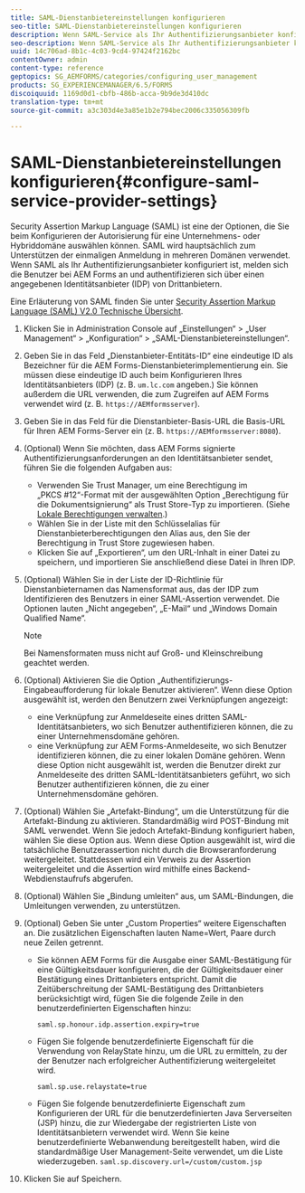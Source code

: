 ```yaml
---
title: SAML-Dienstanbietereinstellungen konfigurieren
seo-title: SAML-Dienstanbietereinstellungen konfigurieren
description: Wenn SAML-Service als Ihr Authentifizierungsanbieter konfiguriert ist, melden sich die Benutzer bei AEM Forms an und authentifizieren sich über einen angegebenen Identitätsanbieter (IDP) von Drittanbietern.
seo-description: Wenn SAML-Service als Ihr Authentifizierungsanbieter konfiguriert ist, melden sich die Benutzer bei AEM Forms an und authentifizieren sich über einen angegebenen Identitätsanbieter (IDP) von Drittanbietern.
uuid: 14c706ad-8b1c-4c03-9cd4-97424f2162bc
contentOwner: admin
content-type: reference
geptopics: SG_AEMFORMS/categories/configuring_user_management
products: SG_EXPERIENCEMANAGER/6.5/FORMS
discoiquuid: 1169d0d1-cbfb-486b-acca-9b9de3d410dc
translation-type: tm+mt
source-git-commit: a3c303d4e3a85e1b2e794bec2006c335056309fb

---
```



# SAML-Dienstanbietereinstellungen konfigurieren{#configure-saml-service-provider-settings}

Security Assertion Markup Language (SAML) ist eine der Optionen, die Sie beim Konfigurieren der Autorisierung für eine Unternehmens- oder Hybriddomäne auswählen können. SAML wird hauptsächlich zum Unterstützen der einmaligen Anmeldung in mehreren Domänen verwendet. Wenn SAML als Ihr Authentifizierungsanbieter konfiguriert ist, melden sich die Benutzer bei AEM Forms an und authentifizieren sich über einen angegebenen Identitätsanbieter (IDP) von Drittanbietern.

Eine Erläuterung von SAML finden Sie unter [Security Assertion Markup Language (SAML) V2.0 Technische Übersicht](https://www.oasis-open.org/committees/download.php/20645/sstc-saml-tech-overview-2%200-draft-10.pdf).

1. Klicken Sie in Administration Console auf „Einstellungen“ > „User Management“ > „Konfiguration“ > „SAML-Dienstanbietereinstellungen“.
1. Geben Sie in das Feld „Dienstanbieter-Entitäts-ID“ eine eindeutige ID als Bezeichner für die AEM Forms-Dienstanbieterimplementierung ein. Sie müssen diese eindeutige ID auch beim Konfigurieren Ihres Identitätsanbieters (IDP) (z. B. `um.lc.com` angeben.) Sie können außerdem die URL verwenden, die zum Zugreifen auf AEM Forms verwendet wird (z. B. `https://AEMformsserver`).
1. Geben Sie in das Feld für die Dienstanbieter-Basis-URL die Basis-URL für Ihren AEM Forms-Server ein (z. B. `https://AEMformsserver:8080`).
1. (Optional) Wenn Sie möchten, dass AEM Forms signierte Authentifizierungsanforderungen an den Identitätsanbieter sendet, führen Sie die folgenden Aufgaben aus:

   * Verwenden Sie Trust Manager, um eine Berechtigung im „PKCS #12“-Format mit der ausgewählten Option „Berechtigung für die Dokumentsignierung“ als Trust Store-Typ zu importieren. (Siehe [Lokale Berechtigungen verwalten](/help/forms/using/admin-help/local-credentials.md#managing-local-credentials).)
   * Wählen Sie in der Liste mit den Schlüsselalias für Dienstanbieterberechtigungen den Alias aus, den Sie der Berechtigung in Trust Store zugewiesen haben.
   * Klicken Sie auf „Exportieren“, um den URL-Inhalt in einer Datei zu speichern, und importieren Sie anschließend diese Datei in Ihren IDP.

1. (Optional) Wählen Sie in der Liste der ID-Richtlinie für Dienstanbieternamen das Namensformat aus, das der IDP zum Identifizieren des Benutzers in einer SAML-Assertion verwendet. Die Optionen lauten „Nicht angegeben“, „E-Mail“ und „Windows Domain Qualified Name“.

   >[!NOTE]
   >
   >Bei Namensformaten muss nicht auf Groß- und Kleinschreibung geachtet werden.

1. (Optional) Aktivieren Sie die Option „Authentifizierungs-Eingabeaufforderung für lokale Benutzer aktivieren“. Wenn diese Option ausgewählt ist, werden den Benutzern zwei Verknüpfungen angezeigt:

   * eine Verknüpfung zur Anmeldeseite eines dritten SAML-Identitätsanbieters, wo sich Benutzer authentifizieren können, die zu einer Unternehmensdomäne gehören.
   * eine Verknüpfung zur AEM Forms-Anmeldeseite, wo sich Benutzer identifizieren können, die zu einer lokalen Domäne gehören.
   Wenn diese Option nicht ausgewählt ist, werden die Benutzer direkt zur Anmeldeseite des dritten SAML-Identitätsanbieters geführt, wo sich Benutzer authentifizieren können, die zu einer Unternehmensdomäne gehören.

1. (Optional) Wählen Sie „Artefakt-Bindung“, um die Unterstützung für die Artefakt-Bindung zu aktivieren. Standardmäßig wird POST-Bindung mit SAML verwendet. Wenn Sie jedoch Artefakt-Bindung konfiguriert haben, wählen Sie diese Option aus. Wenn diese Option ausgewählt ist, wird die tatsächliche Benutzerassertion nicht durch die Browseranforderung weitergeleitet. Stattdessen wird ein Verweis zu der Assertion weitergeleitet und die Assertion wird mithilfe eines Backend-Webdienstaufrufs abgerufen.
1. (Optional) Wählen Sie „Bindung umleiten“ aus, um SAML-Bindungen, die Umleitungen verwenden, zu unterstützen.
1. (Optional) Geben Sie unter „Custom Properties“ weitere Eigenschaften an. Die zusätzlichen Eigenschaften lauten Name=Wert, Paare durch neue Zeilen getrennt.

   * Sie können AEM Forms für die Ausgabe einer SAML-Bestätigung für eine Gültigkeitsdauer konfigurieren, die der Gültigkeitsdauer einer Bestätigung eines Drittanbieters entspricht. Damit die Zeitüberschreitung der SAML-Bestätigung des Drittanbieters berücksichtigt wird, fügen Sie die folgende Zeile in den benutzerdefinierten Eigenschaften hinzu:

      `saml.sp.honour.idp.assertion.expiry=true`

   * Fügen Sie folgende benutzerdefinierte Eigenschaft für die Verwendung von RelayState hinzu, um die URL zu ermitteln, zu der der Benutzer nach erfolgreicher Authentifizierung weitergeleitet wird.

      `saml.sp.use.relaystate=true`

   * Fügen Sie folgende benutzerdefinierte Eigenschaft zum Konfigurieren der URL für die benutzerdefinierten Java Serverseiten (JSP) hinzu, die zur Wiedergabe der registrierten Liste von Identitätsanbietern verwendet wird. Wenn Sie keine benutzerdefinierte Webanwendung bereitgestellt haben, wird die standardmäßige User Management-Seite verwendet, um die Liste wiederzugeben.
   `saml.sp.discovery.url=/custom/custom.jsp`

1. Klicken Sie auf Speichern.

